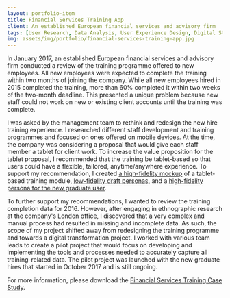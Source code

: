 ```yaml
---
layout: portfolio-item
title: Financial Services Training App
client: An established European financial services and advisory firm
tags: [User Research, Data Analysis, User Experience Design, Digital Strategy, Axure RP, Adobe Creative Suite]
img: assets/img/portfolio/financial-services-training-app.jpg
---
```


In January 2017, an established European financial services and advisory firm conducted a review of the training programme offered to new employees. All new employees were expected to complete the training within two months of joining the company. While all new employees hired in 2015 completed the training, more than 60% completed it within two weeks of the two-month deadline. This presented a unique problem because new staff could not work on new or existing client accounts until the training was complete.

I was asked by the management team to rethink and redesign the new hire training experience. I researched different staff development and training programmes and focused on ones offered on mobile devices. At the time, the company was considering a proposal that would give each staff member a tablet for client work. To increase the value proposition for the tablet proposal, I recommended that the training be tablet-based so that users could have a flexible, tailored, anytime/anywhere experience. To support my recommendation, I created [a high-fidelity mockup](/assets/docs/portfolio/financial-services-training-app/financial_training_mockups.pdf) of a tablet-based training module, [low-fidelity draft personas](/assets/docs/portfolio/financial-services-training-app/financial_training_draft_personas.pdf), and a [high-fidelity persona for the new graduate user](/assets/docs/portfolio/financial-services-training-app/financial_training_graduate_user_persona.pdf).

To further support my recommendations, I wanted to review the training completion data for 2016. However, after engaging in ethnographic research at the company's London office, I discovered that a very complex and manual process had resulted in missing and incomplete data. As such, the scope of my project shifted away from redesigning the training programme and towards a digital transformation project. I worked with various team leads to create a pilot project that would focus on developing and implementing the tools and processes needed to accurately capture all training-related data. The pilot project was launched with the new graduate hires that started in October 2017 and is still ongoing.

For more information, please download the [Financial Services Training Case Study](/assets/docs/portfolio/financial-services-training-app/financial_training_case_study.pdf).
